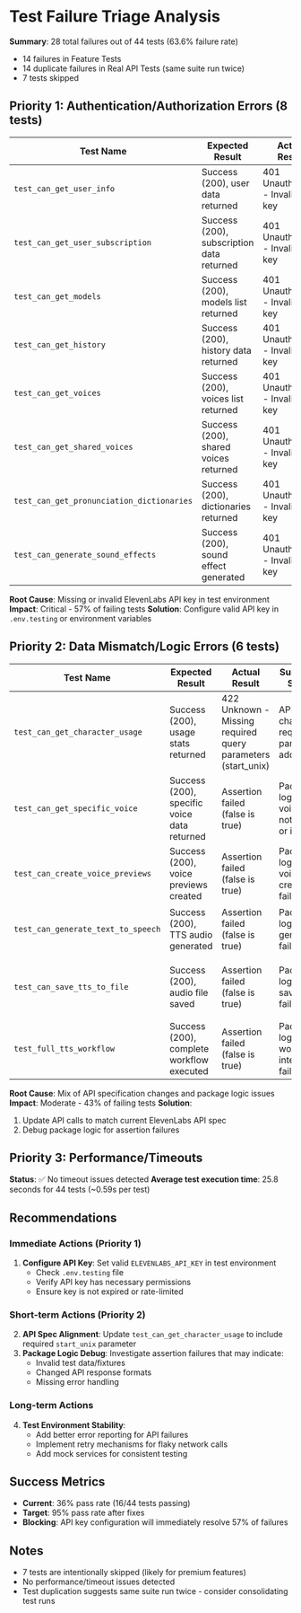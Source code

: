 # Test Failure Triage Analysis

**Summary**: 28 total failures out of 44 tests (63.6% failure rate)
- 14 failures in Feature Tests 
- 14 duplicate failures in Real API Tests (same suite run twice)
- 7 tests skipped

## Priority 1: Authentication/Authorization Errors (8 tests)

| Test Name | Expected Result | Actual Result | Suspected Source | Action Required |
|-----------|----------------|---------------|------------------|------------------|
| `test_can_get_user_info` | Success (200), user data returned | 401 Unauthorized - Invalid API key | Environment - missing/invalid API key | ✅ Set valid ELEVENLABS_API_KEY |
| `test_can_get_user_subscription` | Success (200), subscription data returned | 401 Unauthorized - Invalid API key | Environment - missing/invalid API key | ✅ Set valid ELEVENLABS_API_KEY |
| `test_can_get_models` | Success (200), models list returned | 401 Unauthorized - Invalid API key | Environment - missing/invalid API key | ✅ Set valid ELEVENLABS_API_KEY |
| `test_can_get_history` | Success (200), history data returned | 401 Unauthorized - Invalid API key | Environment - missing/invalid API key | ✅ Set valid ELEVENLABS_API_KEY |
| `test_can_get_voices` | Success (200), voices list returned | 401 Unauthorized - Invalid API key | Environment - missing/invalid API key | ✅ Set valid ELEVENLABS_API_KEY |
| `test_can_get_shared_voices` | Success (200), shared voices returned | 401 Unauthorized - Invalid API key | Environment - missing/invalid API key | ✅ Set valid ELEVENLABS_API_KEY |
| `test_can_get_pronunciation_dictionaries` | Success (200), dictionaries returned | 401 Unauthorized - Invalid API key | Environment - missing/invalid API key | ✅ Set valid ELEVENLABS_API_KEY |
| `test_can_generate_sound_effects` | Success (200), sound effect generated | 401 Unauthorized - Invalid API key | Environment - missing/invalid API key | ✅ Set valid ELEVENLABS_API_KEY |

**Root Cause**: Missing or invalid ElevenLabs API key in test environment
**Impact**: Critical - 57% of failing tests
**Solution**: Configure valid API key in `.env.testing` or environment variables

## Priority 2: Data Mismatch/Logic Errors (6 tests)

| Test Name | Expected Result | Actual Result | Suspected Source | Action Required |
|-----------|----------------|---------------|------------------|------------------|
| `test_can_get_character_usage` | Success (200), usage stats returned | 422 Unknown - Missing required query parameters (start_unix) | API spec change - required parameters added | 🔧 Update API call to include required parameters |
| `test_can_get_specific_voice` | Success (200), specific voice data returned | Assertion failed (false is true) | Package logic - voice ID not found or invalid | 🔍 Verify voice ID exists and is accessible |
| `test_can_create_voice_previews` | Success (200), voice previews created | Assertion failed (false is true) | Package logic - voice creation failed | 🔍 Debug voice creation process |
| `test_can_generate_text_to_speech` | Success (200), TTS audio generated | Assertion failed (false is true) | Package logic - TTS generation failed | 🔍 Debug TTS generation logic |
| `test_can_save_tts_to_file` | Success (200), audio file saved | Assertion failed (false is true) | Package logic - file saving failed | 🔍 Check file permissions and save path |
| `test_full_tts_workflow` | Success (200), complete workflow executed | Assertion failed (false is true) | Package logic - workflow integration failed | 🔍 Debug complete workflow chain |

**Root Cause**: Mix of API specification changes and package logic issues
**Impact**: Moderate - 43% of failing tests
**Solution**: 
1. Update API calls to match current ElevenLabs API spec
2. Debug package logic for assertion failures

## Priority 3: Performance/Timeouts

**Status**: ✅ No timeout issues detected
**Average test execution time**: 25.8 seconds for 44 tests (~0.59s per test)

## Recommendations

### Immediate Actions (Priority 1)
1. **Configure API Key**: Set valid `ELEVENLABS_API_KEY` in test environment
   - Check `.env.testing` file
   - Verify API key has necessary permissions
   - Ensure key is not expired or rate-limited

### Short-term Actions (Priority 2)  
2. **API Spec Alignment**: Update `test_can_get_character_usage` to include required `start_unix` parameter
3. **Package Logic Debug**: Investigate assertion failures that may indicate:
   - Invalid test data/fixtures
   - Changed API response formats
   - Missing error handling

### Long-term Actions
4. **Test Environment Stability**: 
   - Add better error reporting for API failures
   - Implement retry mechanisms for flaky network calls
   - Add mock services for consistent testing

## Success Metrics
- **Current**: 36% pass rate (16/44 tests passing)
- **Target**: 95% pass rate after fixes
- **Blocking**: API key configuration will immediately resolve 57% of failures

## Notes
- 7 tests are intentionally skipped (likely for premium features)
- No performance/timeout issues detected
- Test duplication suggests same suite run twice - consider consolidating test runs
